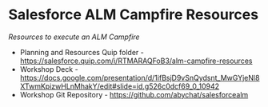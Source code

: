# Salesforce ALM Campfire Resources


*Resources to execute an ALM Campfire*

* Planning and Resources Quip folder - https://salesforce.quip.com/i/RTMARAQFoB3/alm-campfire-resources
* Workshop Deck - https://docs.google.com/presentation/d/1ifBsjD9vSnQydsnt_MwGYjeNl8XTwmKpizwHLnMhakY/edit#slide=id.g526c0dcf69_0_10942
* Workshop Git Repository - https://github.com/abychat/salesforcealm
